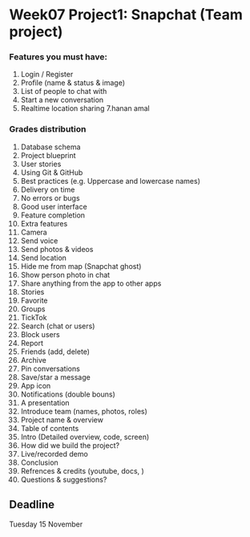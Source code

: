 # Week07 Project1: Snapchat (Team project)

### Features you must have:
1. Login / Register
2. Profile (name & status & image)
3. List of people to chat with
4. Start a new conversation
6. Realtime location sharing
7.hanan amal
### Grades distribution
1. Database schema
2. Project blueprint
3. User stories
4. Using Git & GitHub
5. Best practices (e.g. Uppercase and lowercase names)
6. Delivery on time
7. No errors or bugs
8. Good user interface
9. Feature completion
10. Extra features
  1. Camera
  2. Send voice 
  3. Send photos & videos
  4. Send location
  5. Hide me from map (Snapchat ghost)
  6. Show person photo in chat
  7. Share anything from the app to other apps
  8. Stories
  9. Favorite
  10. Groups
  11. TickTok
  12. Search (chat or users)
  13. Block users
  14. Report
  15. Friends (add, delete)
  16. Archive
  17. Pin conversations
  18. Save/star a message
  19. App icon
  20. Notifications (double bouns)
11. A presentation
  1.  Introduce team (names, photos, roles)
  2.  Project name & overview
  3.  Table of contents
  4.  Intro (Detailed overview, code, screen)
  5.  How did we build the project?
  6.  Live/recorded demo
  7.  Conclusion
  8.  Refrences & credits (youtube, docs, )
  9.  Questions & suggestions?
 


## Deadline
Tuesday 15 November


